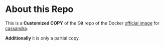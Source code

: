 # About this Repo

This is a **Customized COPY** of the Git repo of the Docker [official image](https://docs.docker.com/docker-hub/official_repos/) for [cassandra](https://registry.hub.docker.com/_/cassandra/).

**Additionally** it is only a partial copy.


